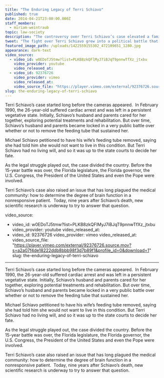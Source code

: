```yaml
---
title: "The Enduring Legacy of Terri Schiavo"
published: true
date: 2014-04-21T23:00:00.000Z
staff_members:
  - miriam-weintraub
topic: law-society
description: "The controversy over Terri Schiavo’s case elevated a family matter into a political battle that continues to frame end-of-life issues today."
tweet: "The fight over Terri Schiavo grew into a political battle that still frames end-of-life issues."
featured_image_path: /uploads/1422559155302_472109651_1280.jpg
appearance: dark-text
video_source:
  - video_id: w0EDoTJ5tmw?list=PLKB8zkQFlMyJ7iBJqT9pnnwTfXz_jtxbu
    video_provider: youtube
    video_released_at:
  - video_id: 92376726
    video_provider: vimeo
    video_released_at:
    video_source_file: "https://player.vimeo.com/external/92376726.source.mov?s=a2a07f4de18222ddb8bbb98f3d7b89f1&profile_id=0&download=1"
slug: the-enduring-legacy-of-terri-schiavo
---
```


Terri Schiavo’s case started long before the cameras appeared.  In February 1990, the 26-year-old suffered cardiac arrest and was left in a persistent vegetative state. Initially, Schiavo’s husband and parents cared for her together, exploring potential treatments and rehabilitation. But over time, Schiavo’s husband and parents became locked in a very public battle over whether or not to remove the feeding tube that sustained her.

Michael Schiavo petitioned to have his wife’s feeding tube removed, saying she had told him she would not want to live in this condition. But Terri Schiavo had no living will, and so it was up to the state courts to decide her fate.

As the legal struggle played out, the case divided the country. Before the 15-year battle was over, the Florida legislature, the Florida governor, the U.S. Congress, the President of the United States and even the Pope were involved.

Terri Schiavo’s case also raised an issue that has long plagued the medical community: how to determine the degree of brain function in a nonresponsive patient.  Today, nine years after Schiavo’s death, new scientific research is underway to try to answer that question.

video_source:
  - video_id: w0EDoTJ5tmw?list=PLKB8zkQFlMyJ7iBJqT9pnnwTfXz_jtxbu
    video_provider: youtube
    video_released_at:
  - video_id: 92376726
    video_provider: vimeo
    video_released_at:
    video_source_file: "https://player.vimeo.com/external/92376726.source.mov?s=a2a07f4de18222ddb8bbb98f3d7b89f1&profile_id=0&download=1"
slug: the-enduring-legacy-of-terri-schiavo
---

Terri Schiavo’s case started long before the cameras appeared.  In February 1990, the 26-year-old suffered cardiac arrest and was left in a persistent vegetative state. Initially, Schiavo’s husband and parents cared for her together, exploring potential treatments and rehabilitation. But over time, Schiavo’s husband and parents became locked in a very public battle over whether or not to remove the feeding tube that sustained her.

Michael Schiavo petitioned to have his wife’s feeding tube removed, saying she had told him she would not want to live in this condition. But Terri Schiavo had no living will, and so it was up to the state courts to decide her fate.

As the legal struggle played out, the case divided the country. Before the 15-year battle was over, the Florida legislature, the Florida governor, the U.S. Congress, the President of the United States and even the Pope were involved.

Terri Schiavo’s case also raised an issue that has long plagued the medical community: how to determine the degree of brain function in a nonresponsive patient.  Today, nine years after Schiavo’s death, new scientific research is underway to try to answer that question.

